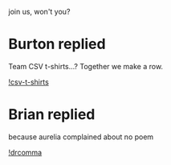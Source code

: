 join us, won't you?

# Burton replied

Team CSV t-shirts...? Together we make a row.

[!csv-t-shirts](http://csvsoundsystem.github.io/csvmails/assets/csv-t-shirts.png)

# Brian replied

because aurelia complained about no poem

[!drcomma](http://csvsoundsystem.github.io/csvmails/assets/drcomma.jpg)
